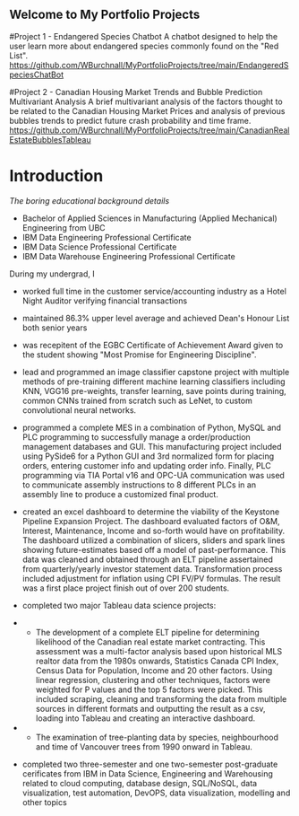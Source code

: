 ## Welcome to My Portfolio Projects
#Project 1 - Endangered Species Chatbot
A chatbot designed to help the user learn more about endangered species commonly found on the "Red List".
https://github.com/WBurchnall/MyPortfolioProjects/tree/main/EndangeredSpeciesChatBot

#Project 2 - Canadian Housing Market Trends and Bubble Prediction Multivariant Analysis
A brief multivariant analysis of the factors thought to be related to the Canadian Housing Market Prices and analysis of previous bubbles trends to predict future crash probability and time frame.
https://github.com/WBurchnall/MyPortfolioProjects/tree/main/CanadianRealEstateBubblesTableau

# Introduction
_The boring educational background details_
- Bachelor of Applied Sciences in Manufacturing (Applied Mechanical) Engineering from UBC
- IBM Data Engineering Professional Certificate
- IBM Data Science Professional Certificate 
- IBM Data Warehouse Engineering Professional Certificate

During my undergrad, I 
- worked full time in the customer service/accounting industry as a Hotel Night Auditor verifying financial transactions

- maintained 86.3% upper level average and achieved Dean's Honour List both senior years

- was recepitent of the EGBC Certificate of Achievement Award given to the student showing "Most Promise for Engineering Discipline". 

- lead and programmed an image classifier capstone project with multiple methods of pre-training different machine learning classifiers including KNN, VGG16 pre-weights, transfer learning, save points during training, common CNNs trained from scratch such as LeNet, to custom convolutional neural networks.

- programmed a complete MES in a combination of Python, MySQL and PLC programming to successfully manage a order/production management databases and GUI. This manufacturing project included using PySide6 for a Python GUI and 3rd normalized form for placing orders, entering customer info and updating order info. Finally, PLC programming via TIA Portal v16 and OPC-UA communication was used to communicate assembly instructions to 8 different PLCs in an assembly line to produce a customized final product.

- created an excel dashboard to determine the viability of the Keystone Pipeline Expansion Project. The dashboard evaluated factors of O&M, Interest, Maintenance, Income and so-forth would have on profitability. The dashboard utilized a combination of slicers, sliders and spark lines showing future-estimates based off a model of past-performance. This data was cleaned and obtained through an ELT pipeline assertained from quarterly/yearly investor statement data. Transformation process included adjustment for inflation using CPI FV/PV formulas. The result was a first place project finish out of over 200 students.

- completed two major Tableau data science projects: 
- - The development of a complete ELT pipeline for determining likelihood of the Canadian real estate market contracting. This assessment was a multi-factor analysis based upon historical MLS realtor data from the 1980s onwards, Statistics Canada CPI Index, Census Data for Population, Income and 20 other factors. Using linear regression, clustering and other techniques, factors were weighted for P values and the top 5 factors were picked. This included scraping, cleaning and transforming the data from multiple sources in different formats and outputting the result as a csv, loading into Tableau and creating an interactive dashboard.
- - The examination of tree-planting data by species, neighbourhood and time of Vancouver trees from 1990 onward in Tableau.  

- completed two three-semester and one two-semester post-graduate cerificates from IBM in Data Science, Engineering and Warehousing related to cloud computing, database design, SQL/NoSQL, data visualization, test automation, DevOPS, data visualization, modelling and other topics

